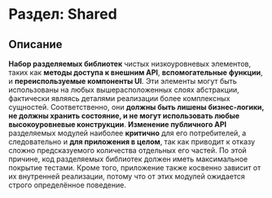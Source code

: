 # Раздел: Shared

## Описание

**Набор разделяемых библиотек** чистых низкоуровневых элементов, таких как **методы доступа к внешним API**, **вспомогательные функции**, и **переиспользуемые компоненты UI**.
Эти элементы могут быть использованы на любых вышерасположенных слоях абстракции, фактически являясь деталями реализации более комплексных сущностей.
Соответственно, они **должны быть лишены бизнес-логики, не должны хранить состояние, и не могут использовать любые высокоуровневые конструкции**.
**Изменение публичного API** разделяемых модулей наиболее **критично** для его потребителей, а следовательно и **для приложения в целом**, так как приводит к отказу сложно предсказуемого количества отдельных его частей. По этой причине, код разделяемых библиотек должен иметь максимальное покрытие тестами.
Кроме того, приложение также косвенно зависит от их внутренней реализации, потому что от этих модулей ожидается строго определённое поведение.
